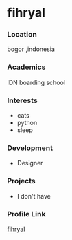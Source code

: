 # fihryal

### Location

bogor ,indonesia

### Academics

IDN boarding school

### Interests

- cats
- python
- sleep

### Development

- Designer

### Projects

- I don't have

### Profile Link

[fihryal](https://github.com/fihryal)